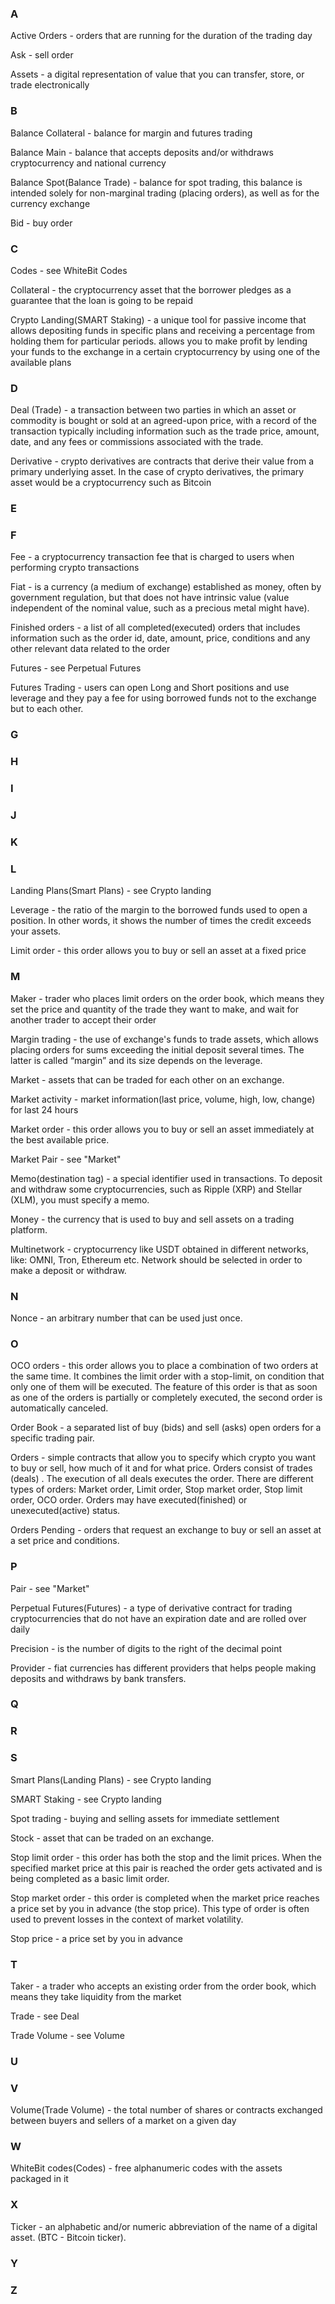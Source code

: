 ### A

Active Orders - orders that are running for the duration of the trading day

Ask - sell order

Assets - a digital representation of value that you can transfer, store, or trade electronically

### B

Balance Collateral - balance for margin and futures trading

Balance Main - balance that accepts deposits and/or withdraws cryptocurrency and national currency

Balance Spot(Balance Trade) - balance for spot trading, this balance is intended solely for non-marginal trading (placing orders), as well as for the currency exchange

Bid - buy order

### C

Codes - see WhiteBit Codes

Collateral - the cryptocurrency asset that the borrower pledges as a guarantee that the loan is going to be repaid

Crypto Landing(SMART Staking) - a unique tool for passive income that allows depositing funds in specific plans and receiving a percentage from holding them for particular periods. allows you to make profit by lending your funds to the exchange in a certain cryptocurrency by using one of the available plans

### D

Deal (Trade) - a transaction between two parties in which an asset or commodity is bought or sold at an agreed-upon price, with a record of the transaction typically including information such as the trade price, amount, date, and any fees or commissions associated with the trade.

Derivative - crypto derivatives are contracts that derive their value from a primary underlying asset. In the case of crypto derivatives, the primary asset would be a cryptocurrency such as Bitcoin

### E
### F

Fee - a cryptocurrency transaction fee that is charged to users when performing crypto transactions

Fiat - is a currency (a medium of exchange) established as money, often by government regulation, but that does not have intrinsic value (value independent of the nominal value, such as a precious metal might have).

Finished orders - a list of all completed(executed) orders that includes information such as the order id, date, amount, price, conditions and any other relevant data related to the order

Futures - see Perpetual Futures

Futures Trading - users can open Long and Short positions and use leverage and they pay a fee for using borrowed funds not to the exchange but to each other.  

### G
### H
### I
### J
### K
### L

Landing Plans(Smart Plans) - see Crypto landing

Leverage - the ratio of the margin to the borrowed funds used to open a position. In other words, it shows the number of times the credit exceeds your assets.

Limit order - this order allows you to buy or sell an asset at a fixed price

### M

Maker - trader who places limit orders on the order book, which means they set the price and quantity of the trade they want to make, and wait for another trader to accept their order

Margin trading - the use of exchange's funds to trade assets, which allows placing orders for sums exceeding the initial deposit several times. The latter is called “margin” and its size depends on the leverage.

Market - assets that can be traded for each other on an exchange.

Market activity - market information(last price, volume, high, low, change) for last 24 hours

Market order - this order allows you to buy or sell an asset immediately at the best available price.

Market Pair - see "Market"

Memo(destination tag) - a special identifier used in transactions. To deposit and withdraw some cryptocurrencies, such as Ripple (XRP) and Stellar (XLM), you must specify a memo.

Money - the currency that is used to buy and sell assets on a trading platform.

Multinetwork - cryptocurrency like USDT obtained in different networks, like: OMNI, Tron, Ethereum etc. Network should be selected in order to make a deposit or withdraw.

### N

Nonce - an arbitrary number that can be used just once.

### O

OCO orders - this order allows you to place a combination of two orders at the same time. It combines the limit order with a stop-limit, on condition that only one of them will be executed. The feature of this order is that as soon as one of the orders is partially or completely executed, the second order is automatically canceled.

Order Book - a separated list of buy (bids) and sell (asks) open orders for a specific trading pair.

Orders - simple contracts that allow you to specify which crypto you want to buy or sell, how much of it and for what price. Orders consist of trades (deals) . The execution of all deals executes the order. There are different types of orders: Market order, Limit order, Stop market order, Stop limit order, OCO order. Orders may have executed(finished) or unexecuted(active) status.

Orders Pending - orders that request an exchange to buy or sell an asset at a set price and conditions.

### P

Pair - see "Market"

Perpetual Futures(Futures) - a type of derivative contract for trading cryptocurrencies that do not have an expiration date and are rolled over daily

Precision - is the number of digits to the right of the decimal point

Provider - fiat currencies has different providers that helps people making deposits and withdraws by bank transfers.

### Q
### R
### S

Smart Plans(Landing Plans) - see Crypto landing

SMART Staking - see Crypto landing

Spot trading - buying and selling assets for immediate settlement

Stock - asset that can be traded on an exchange.

Stop limit order - this order has both the stop and the limit prices. When the specified market price at this pair is reached the order gets activated and is being completed as a basic limit order.

Stop market order - this order is completed when the market price reaches a price set by you in advance (the stop price). This type of order is often used to prevent losses in the context of market volatility.

Stop price - a price set by you in advance

### T

Taker - a trader who accepts an existing order from the order book, which means they take liquidity from the market

Trade - see Deal

Trade Volume - see Volume


### U
### V

Volume(Trade Volume) - the total number of shares or contracts exchanged between buyers and sellers of a market on a given day

### W

WhiteBit codes(Codes) - free alphanumeric codes with the assets packaged in it

### X

Ticker - an alphabetic and/or numeric abbreviation of the name of a digital asset. (BTC - Bitcoin ticker).

### Y
### Z








